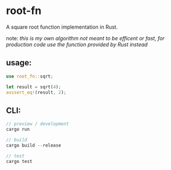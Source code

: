 # root-fn
A square root function implementation in Rust.

note: *this is my own algorithm not meant to be efficent or fast, for production code use the function provided by Rust instead*


## usage:
```rust
use root_fn::sqrt;

let result = sqrt(4);
asssert_eq!(result, 2);
```
## CLI:
```rust
// preview / development
cargo run

// build
cargo build --release

// test
cargo test
```
